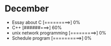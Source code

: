 # December

- Essay about C [=========>] 0%
- C++ [######===>] 60%
- unix network programming [=========>] 0%
- Schedule program [==========>] 0%